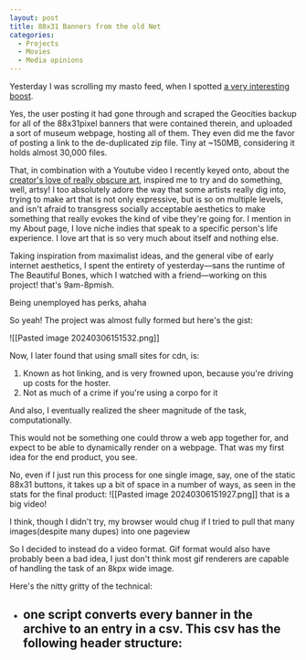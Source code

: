 ```yaml
---
layout: post
title: 88x31 Banners from the old Net
categories:
  - Projects
  - Movies
  - Media opinions
---
```



Yesterday I was scrolling my masto feed, when I spotted [a very interesting boost](https://kolektiva.social/@booters/112039018979714833).

Yes, the user posting it had gone through and scraped the Geocities backup for all of the 88x31pixel banners that were contained therein, and uploaded a sort of museum webpage, hosting all of them. They even did me the favor of posting a link to the de-duplicated zip file. Tiny at ~150MB, considering it holds almost 30,000 files.

That, in combination with a Youtube video I recently keyed onto, about the [creator's love of really obscure art](https://www.youtube.com/watch?v=d_n_gmINZTI), inspired me to try and do something, well, artsy! I too absolutely adore the way that some artists really dig into, trying to make art that is not only expressive, but is so on multiple levels, and isn't afraid to transgress socially acceptable aesthetics to make something that really evokes the kind of vibe they're going for. I mention in my About page, I love niche indies that speak to a specific person's life experience. I love art that is so very much about itself and nothing else.

Taking inspiration from maximalist ideas, and the general vibe of early internet aesthetics, I spent the entirety of yesterday—sans the runtime of The Beautiful Bones, which I watched with a friend—working on this project! that's 9am-8pmish. 

Being unemployed has perks, ahaha

So yeah! The project was almost fully formed but here's the gist:

![[Pasted image 20240306151532.png]]

Now, I later found that using small sites for cdn, is:

1. Known as hot linking, and is very frowned upon, because you're driving up costs for the hoster.
2. Not as much of a crime if you're using a corpo for it

And also, I eventually realized the sheer magnitude of the task, computationally.

This would not be something one could throw a web app together for, and expect to be able to dynamically render on a webpage. That was my first idea for the end product, you see.

No, even if I just run this process for one single image, say, one of the static 88x31 buttons, it takes up a bit of space in a number of ways, as seen in the stats for the final product:
![[Pasted image 20240306151927.png]]
that is a big video!

I think, though I didn't try, my browser would chug if I tried to pull that many images(despite many dupes) into one pageview

So I decided to instead do a video format. Gif format would also have probably been a bad idea, I just don't think most gif renderers are capable of handling the task of an 8kpx wide image.

Here's the nitty gritty of the technical:

- one script converts every banner in the archive to an entry in a csv. This csv has the following header structure:
	- 